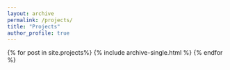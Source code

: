 ```yaml
---
layout: archive
permalink: /projects/
title: "Projects"
author_profile: true
---
```


{% for post in site.projects%}
  {% include archive-single.html %}
{% endfor %}